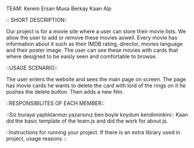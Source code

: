 
TEAM: Kerem Ersan
      Musa Berkay
      Kaan Alp


:: SHORT DESCRIPTION::

Our project is for a movie site where a user can store their movie lists. We allow the user to add or remove these movies aswell. Every movie has information about it such as their IMDB rating, director, movies language and their poster image. The user can see these movies with cards that where designed to be eaisly seen and comfortable to browse. 

::USAGE SCENARIO::

The user enters the website and sees the main page on screen. The page has movie cards he wants to delete the card with lord of the rings on it he pushes the delete button. Then adds a new film. 

::RESPONSIBILITES OF EACH MEMBER::

::Siz buraya yaptıklarınızı yazarsınız ben boyle koydum kendiminkini::
Kaan did the basic template of the team.js and did the work for about.js. 

::Instructions for running your project. If there is an extra library used in project, usage reasons ::


